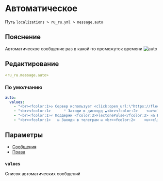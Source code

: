 # Автоматическое
Путь `localizations > ru_ru.yml > message.auto`

## Пояснение
Автоматическое сообщение раз в какой-то промежуток времени
![auto](/auto.png)

## Редактирование
```yaml
<ru_ru.message.auto>
```

### По умолчанию
```yaml
auto:
  values:
    - "<br><fcolor:1>◇ Сервер использует <click:open_url:\"https://flectone.net/pulse/\"><hover:show_text:\"<fcolor:2>https://flectone.net/pulse/\"><fcolor:2>FlectonePulse</hover></click> :)<br>"
    - "<br><fcolor:1>      ❝ Заходи в дискорд ❠<br><fcolor:2>    <u><click:open_url:\"https://discord.flectone.net\"><hover:show_text:\"<fcolor:2>https://discord.flectone.net\">https://discord.flectone.net</hover></click></u><br>"
    - "<br><fcolor:1>⚡ Поддержи <fcolor:2>FlectonePulse</fcolor:2> на Boosty <br><fcolor:1>⚡ <u><click:open_url:\"https://boosty.to/thefaser/\"><hover:show_text:\"<fcolor:2>https://boosty.to/thefaser/\">https://boosty.to/thefaser/</hover></click></u><br>"
    - "<br><fcolor:1>   ✉ Заходи в телеграм ✉ <br><fcolor:2>    <u><click:open_url:\"https://t.me/flectone\"><hover:show_text:\"<fcolor:2>https://t.me/flectone\">https://t.me/flectone</hover></click></u><br>"
```

## Параметры

- [Сообщения](/docs/message/auto/)
- [Права](/docs/permission/message/auto/)

### `values`

Список автоматических сообщений